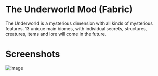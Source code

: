 # The Underworld Mod (Fabric)

The Underworld is a mysterious dimension with all kinds of mysterious features. 
13 unique main biomes, with individual secrets, structures, creatures, items and lore will come in the future. 

# Screenshots

![image](https://user-images.githubusercontent.com/83825192/175183789-7f715a14-fa04-41f5-9d76-f7d3ef9004b3.png)
